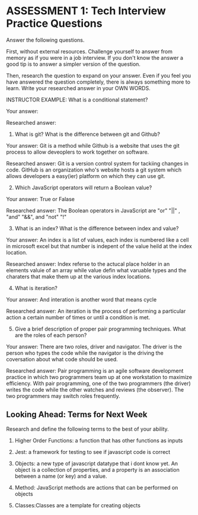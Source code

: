 # ASSESSMENT 1: Tech Interview Practice Questions
Answer the following questions.

First, without external resources. Challenge yourself to answer from memory as if you were in a job interview. If you don't know the answer a good tip is to answer a simpler version of the question.

Then, research the question to expand on your answer. Even if you feel you have answered the question completely, there is always something more to learn. Write your researched answer in your OWN WORDS.

INSTRUCTOR EXAMPLE: What is a conditional statement?

  Your answer:

  Researched answer:



1. What is git? What is the difference between git and Github?

  Your answer: Git is a method while Github is a website that uses the git process to allow deveoplers to work together on software.

  Researched answer: Git is a version control system for tackiing changes in code.  GitHub is an organization who's website hosts a git system which allows developers a easy(ier) platform on which they can use git.



2. Which JavaScript operators will return a Boolean value?

  Your answer: True or Falase

  Researched answer: The Boolean operators in JavaScript are "or" "||" , "and" "&&", and "not" "!"



3. What is an index? What is the difference between index and value?

  Your answer: An index is a list of values, each index is numbered like a cell in microsoft excel but that number is indepent of the value heild at the index location.

  Researched answer: Index referse to the actucal place holder in an elements valuie of an array while value defin what varuable types and the charaters that make them up at the various index locations.



4. What is iteration?

  Your answer: And interation is another word that means cycle

  Researched answer: An iteration is the process of performing a particular action a certain number of times or until a condition is met.



5. Give a brief description of proper pair programming techniques. What are the roles of each person?

  Your answer: There are two roles, driver and navigator.  The driver is the person who types the code while the navigator is the driving the coversation about what code should be used.

  Researched answer: Pair programming is an agile software development practice in which two programmers team up at one workstation to maximize efficiency. With pair programming, one of the two programmers (the driver) writes the code while the other watches and reviews (the observer). The two programmers may switch roles frequently.



## Looking Ahead: Terms for Next Week

Research and define the following terms to the best of your ability.

1. Higher Order Functions: a function that has other functions as inputs

2. Jest: a framework for testing to see if javascript code is correct

3. Objects: a new type of javascript datatype that i dont know yet. An object is a collection of properties, and a property is an association between a name (or key) and a value.

4. Method: JavaScript methods are actions that can be performed on objects

5. Classes:Classes are a template for creating objects
